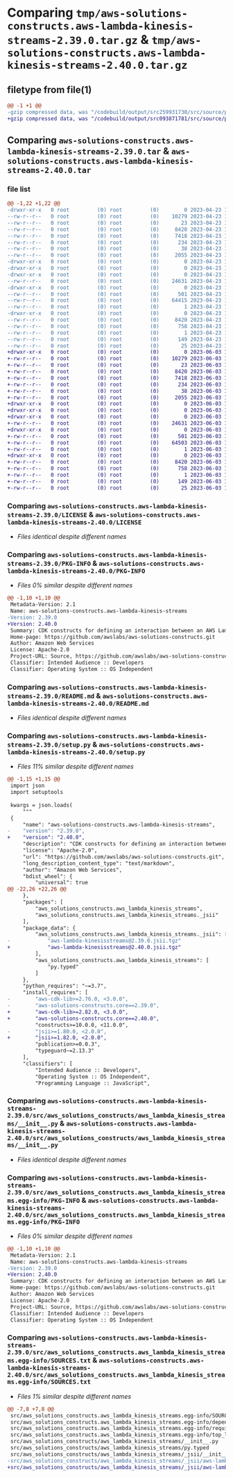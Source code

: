 # Comparing `tmp/aws-solutions-constructs.aws-lambda-kinesis-streams-2.39.0.tar.gz` & `tmp/aws-solutions-constructs.aws-lambda-kinesis-streams-2.40.0.tar.gz`

## filetype from file(1)

```diff
@@ -1 +1 @@
-gzip compressed data, was "/codebuild/output/src259931730/src/source/patterns/@aws-solutions-constructs/aws-lambda-kinesisstreams/dist/python/aws-solution", last modified: Sun Apr 23 17:27:37 2023, max compression
+gzip compressed data, was "/codebuild/output/src093871781/src/source/patterns/@aws-solutions-constructs/aws-lambda-kinesisstreams/dist/python/aws-solution", last modified: Sat Jun  3 18:14:00 2023, max compression
```

## Comparing `aws-solutions-constructs.aws-lambda-kinesis-streams-2.39.0.tar` & `aws-solutions-constructs.aws-lambda-kinesis-streams-2.40.0.tar`

### file list

```diff
@@ -1,22 +1,22 @@
-drwxr-xr-x   0 root         (0) root         (0)        0 2023-04-23 17:27:37.000000 aws-solutions-constructs.aws-lambda-kinesis-streams-2.39.0/
--rw-r--r--   0 root         (0) root         (0)    10279 2023-04-23 17:27:25.000000 aws-solutions-constructs.aws-lambda-kinesis-streams-2.39.0/LICENSE
--rw-r--r--   0 root         (0) root         (0)       23 2023-04-23 17:27:25.000000 aws-solutions-constructs.aws-lambda-kinesis-streams-2.39.0/MANIFEST.in
--rw-r--r--   0 root         (0) root         (0)     8420 2023-04-23 17:27:37.000000 aws-solutions-constructs.aws-lambda-kinesis-streams-2.39.0/PKG-INFO
--rw-r--r--   0 root         (0) root         (0)     7418 2023-04-23 17:27:25.000000 aws-solutions-constructs.aws-lambda-kinesis-streams-2.39.0/README.md
--rw-r--r--   0 root         (0) root         (0)      234 2023-04-23 17:27:25.000000 aws-solutions-constructs.aws-lambda-kinesis-streams-2.39.0/pyproject.toml
--rw-r--r--   0 root         (0) root         (0)       38 2023-04-23 17:27:37.000000 aws-solutions-constructs.aws-lambda-kinesis-streams-2.39.0/setup.cfg
--rw-r--r--   0 root         (0) root         (0)     2055 2023-04-23 17:27:25.000000 aws-solutions-constructs.aws-lambda-kinesis-streams-2.39.0/setup.py
-drwxr-xr-x   0 root         (0) root         (0)        0 2023-04-23 17:27:37.000000 aws-solutions-constructs.aws-lambda-kinesis-streams-2.39.0/src/
-drwxr-xr-x   0 root         (0) root         (0)        0 2023-04-23 17:27:37.000000 aws-solutions-constructs.aws-lambda-kinesis-streams-2.39.0/src/aws_solutions_constructs/
-drwxr-xr-x   0 root         (0) root         (0)        0 2023-04-23 17:27:37.000000 aws-solutions-constructs.aws-lambda-kinesis-streams-2.39.0/src/aws_solutions_constructs/aws_lambda_kinesis_streams/
--rw-r--r--   0 root         (0) root         (0)    24631 2023-04-23 17:27:25.000000 aws-solutions-constructs.aws-lambda-kinesis-streams-2.39.0/src/aws_solutions_constructs/aws_lambda_kinesis_streams/__init__.py
-drwxr-xr-x   0 root         (0) root         (0)        0 2023-04-23 17:27:37.000000 aws-solutions-constructs.aws-lambda-kinesis-streams-2.39.0/src/aws_solutions_constructs/aws_lambda_kinesis_streams/_jsii/
--rw-r--r--   0 root         (0) root         (0)      501 2023-04-23 17:27:25.000000 aws-solutions-constructs.aws-lambda-kinesis-streams-2.39.0/src/aws_solutions_constructs/aws_lambda_kinesis_streams/_jsii/__init__.py
--rw-r--r--   0 root         (0) root         (0)    64415 2023-04-23 17:27:25.000000 aws-solutions-constructs.aws-lambda-kinesis-streams-2.39.0/src/aws_solutions_constructs/aws_lambda_kinesis_streams/_jsii/aws-lambda-kinesisstreams@2.39.0.jsii.tgz
--rw-r--r--   0 root         (0) root         (0)        1 2023-04-23 17:27:25.000000 aws-solutions-constructs.aws-lambda-kinesis-streams-2.39.0/src/aws_solutions_constructs/aws_lambda_kinesis_streams/py.typed
-drwxr-xr-x   0 root         (0) root         (0)        0 2023-04-23 17:27:37.000000 aws-solutions-constructs.aws-lambda-kinesis-streams-2.39.0/src/aws_solutions_constructs.aws_lambda_kinesis_streams.egg-info/
--rw-r--r--   0 root         (0) root         (0)     8420 2023-04-23 17:27:37.000000 aws-solutions-constructs.aws-lambda-kinesis-streams-2.39.0/src/aws_solutions_constructs.aws_lambda_kinesis_streams.egg-info/PKG-INFO
--rw-r--r--   0 root         (0) root         (0)      758 2023-04-23 17:27:37.000000 aws-solutions-constructs.aws-lambda-kinesis-streams-2.39.0/src/aws_solutions_constructs.aws_lambda_kinesis_streams.egg-info/SOURCES.txt
--rw-r--r--   0 root         (0) root         (0)        1 2023-04-23 17:27:37.000000 aws-solutions-constructs.aws-lambda-kinesis-streams-2.39.0/src/aws_solutions_constructs.aws_lambda_kinesis_streams.egg-info/dependency_links.txt
--rw-r--r--   0 root         (0) root         (0)      149 2023-04-23 17:27:37.000000 aws-solutions-constructs.aws-lambda-kinesis-streams-2.39.0/src/aws_solutions_constructs.aws_lambda_kinesis_streams.egg-info/requires.txt
--rw-r--r--   0 root         (0) root         (0)       25 2023-04-23 17:27:37.000000 aws-solutions-constructs.aws-lambda-kinesis-streams-2.39.0/src/aws_solutions_constructs.aws_lambda_kinesis_streams.egg-info/top_level.txt
+drwxr-xr-x   0 root         (0) root         (0)        0 2023-06-03 18:14:00.000000 aws-solutions-constructs.aws-lambda-kinesis-streams-2.40.0/
+-rw-r--r--   0 root         (0) root         (0)    10279 2023-06-03 18:13:47.000000 aws-solutions-constructs.aws-lambda-kinesis-streams-2.40.0/LICENSE
+-rw-r--r--   0 root         (0) root         (0)       23 2023-06-03 18:13:47.000000 aws-solutions-constructs.aws-lambda-kinesis-streams-2.40.0/MANIFEST.in
+-rw-r--r--   0 root         (0) root         (0)     8420 2023-06-03 18:14:00.000000 aws-solutions-constructs.aws-lambda-kinesis-streams-2.40.0/PKG-INFO
+-rw-r--r--   0 root         (0) root         (0)     7418 2023-06-03 18:13:47.000000 aws-solutions-constructs.aws-lambda-kinesis-streams-2.40.0/README.md
+-rw-r--r--   0 root         (0) root         (0)      234 2023-06-03 18:13:47.000000 aws-solutions-constructs.aws-lambda-kinesis-streams-2.40.0/pyproject.toml
+-rw-r--r--   0 root         (0) root         (0)       38 2023-06-03 18:14:00.000000 aws-solutions-constructs.aws-lambda-kinesis-streams-2.40.0/setup.cfg
+-rw-r--r--   0 root         (0) root         (0)     2055 2023-06-03 18:13:47.000000 aws-solutions-constructs.aws-lambda-kinesis-streams-2.40.0/setup.py
+drwxr-xr-x   0 root         (0) root         (0)        0 2023-06-03 18:14:00.000000 aws-solutions-constructs.aws-lambda-kinesis-streams-2.40.0/src/
+drwxr-xr-x   0 root         (0) root         (0)        0 2023-06-03 18:14:00.000000 aws-solutions-constructs.aws-lambda-kinesis-streams-2.40.0/src/aws_solutions_constructs/
+drwxr-xr-x   0 root         (0) root         (0)        0 2023-06-03 18:14:00.000000 aws-solutions-constructs.aws-lambda-kinesis-streams-2.40.0/src/aws_solutions_constructs/aws_lambda_kinesis_streams/
+-rw-r--r--   0 root         (0) root         (0)    24631 2023-06-03 18:13:47.000000 aws-solutions-constructs.aws-lambda-kinesis-streams-2.40.0/src/aws_solutions_constructs/aws_lambda_kinesis_streams/__init__.py
+drwxr-xr-x   0 root         (0) root         (0)        0 2023-06-03 18:14:00.000000 aws-solutions-constructs.aws-lambda-kinesis-streams-2.40.0/src/aws_solutions_constructs/aws_lambda_kinesis_streams/_jsii/
+-rw-r--r--   0 root         (0) root         (0)      501 2023-06-03 18:13:47.000000 aws-solutions-constructs.aws-lambda-kinesis-streams-2.40.0/src/aws_solutions_constructs/aws_lambda_kinesis_streams/_jsii/__init__.py
+-rw-r--r--   0 root         (0) root         (0)    64503 2023-06-03 18:13:47.000000 aws-solutions-constructs.aws-lambda-kinesis-streams-2.40.0/src/aws_solutions_constructs/aws_lambda_kinesis_streams/_jsii/aws-lambda-kinesisstreams@2.40.0.jsii.tgz
+-rw-r--r--   0 root         (0) root         (0)        1 2023-06-03 18:13:47.000000 aws-solutions-constructs.aws-lambda-kinesis-streams-2.40.0/src/aws_solutions_constructs/aws_lambda_kinesis_streams/py.typed
+drwxr-xr-x   0 root         (0) root         (0)        0 2023-06-03 18:14:00.000000 aws-solutions-constructs.aws-lambda-kinesis-streams-2.40.0/src/aws_solutions_constructs.aws_lambda_kinesis_streams.egg-info/
+-rw-r--r--   0 root         (0) root         (0)     8420 2023-06-03 18:14:00.000000 aws-solutions-constructs.aws-lambda-kinesis-streams-2.40.0/src/aws_solutions_constructs.aws_lambda_kinesis_streams.egg-info/PKG-INFO
+-rw-r--r--   0 root         (0) root         (0)      758 2023-06-03 18:14:00.000000 aws-solutions-constructs.aws-lambda-kinesis-streams-2.40.0/src/aws_solutions_constructs.aws_lambda_kinesis_streams.egg-info/SOURCES.txt
+-rw-r--r--   0 root         (0) root         (0)        1 2023-06-03 18:14:00.000000 aws-solutions-constructs.aws-lambda-kinesis-streams-2.40.0/src/aws_solutions_constructs.aws_lambda_kinesis_streams.egg-info/dependency_links.txt
+-rw-r--r--   0 root         (0) root         (0)      149 2023-06-03 18:14:00.000000 aws-solutions-constructs.aws-lambda-kinesis-streams-2.40.0/src/aws_solutions_constructs.aws_lambda_kinesis_streams.egg-info/requires.txt
+-rw-r--r--   0 root         (0) root         (0)       25 2023-06-03 18:14:00.000000 aws-solutions-constructs.aws-lambda-kinesis-streams-2.40.0/src/aws_solutions_constructs.aws_lambda_kinesis_streams.egg-info/top_level.txt
```

### Comparing `aws-solutions-constructs.aws-lambda-kinesis-streams-2.39.0/LICENSE` & `aws-solutions-constructs.aws-lambda-kinesis-streams-2.40.0/LICENSE`

 * *Files identical despite different names*

### Comparing `aws-solutions-constructs.aws-lambda-kinesis-streams-2.39.0/PKG-INFO` & `aws-solutions-constructs.aws-lambda-kinesis-streams-2.40.0/PKG-INFO`

 * *Files 0% similar despite different names*

```diff
@@ -1,10 +1,10 @@
 Metadata-Version: 2.1
 Name: aws-solutions-constructs.aws-lambda-kinesis-streams
-Version: 2.39.0
+Version: 2.40.0
 Summary: CDK constructs for defining an interaction between an AWS Lambda Function and an Amazon Kinesis Data Stream.
 Home-page: https://github.com/awslabs/aws-solutions-constructs.git
 Author: Amazon Web Services
 License: Apache-2.0
 Project-URL: Source, https://github.com/awslabs/aws-solutions-constructs.git
 Classifier: Intended Audience :: Developers
 Classifier: Operating System :: OS Independent
```

### Comparing `aws-solutions-constructs.aws-lambda-kinesis-streams-2.39.0/README.md` & `aws-solutions-constructs.aws-lambda-kinesis-streams-2.40.0/README.md`

 * *Files identical despite different names*

### Comparing `aws-solutions-constructs.aws-lambda-kinesis-streams-2.39.0/setup.py` & `aws-solutions-constructs.aws-lambda-kinesis-streams-2.40.0/setup.py`

 * *Files 11% similar despite different names*

```diff
@@ -1,15 +1,15 @@
 import json
 import setuptools
 
 kwargs = json.loads(
     """
 {
     "name": "aws-solutions-constructs.aws-lambda-kinesis-streams",
-    "version": "2.39.0",
+    "version": "2.40.0",
     "description": "CDK constructs for defining an interaction between an AWS Lambda Function and an Amazon Kinesis Data Stream.",
     "license": "Apache-2.0",
     "url": "https://github.com/awslabs/aws-solutions-constructs.git",
     "long_description_content_type": "text/markdown",
     "author": "Amazon Web Services",
     "bdist_wheel": {
         "universal": true
@@ -22,26 +22,26 @@
     },
     "packages": [
         "aws_solutions_constructs.aws_lambda_kinesis_streams",
         "aws_solutions_constructs.aws_lambda_kinesis_streams._jsii"
     ],
     "package_data": {
         "aws_solutions_constructs.aws_lambda_kinesis_streams._jsii": [
-            "aws-lambda-kinesisstreams@2.39.0.jsii.tgz"
+            "aws-lambda-kinesisstreams@2.40.0.jsii.tgz"
         ],
         "aws_solutions_constructs.aws_lambda_kinesis_streams": [
             "py.typed"
         ]
     },
     "python_requires": "~=3.7",
     "install_requires": [
-        "aws-cdk-lib>=2.76.0, <3.0.0",
-        "aws-solutions-constructs.core==2.39.0",
+        "aws-cdk-lib>=2.82.0, <3.0.0",
+        "aws-solutions-constructs.core==2.40.0",
         "constructs>=10.0.0, <11.0.0",
-        "jsii>=1.80.0, <2.0.0",
+        "jsii>=1.82.0, <2.0.0",
         "publication>=0.0.3",
         "typeguard~=2.13.3"
     ],
     "classifiers": [
         "Intended Audience :: Developers",
         "Operating System :: OS Independent",
         "Programming Language :: JavaScript",
```

### Comparing `aws-solutions-constructs.aws-lambda-kinesis-streams-2.39.0/src/aws_solutions_constructs/aws_lambda_kinesis_streams/__init__.py` & `aws-solutions-constructs.aws-lambda-kinesis-streams-2.40.0/src/aws_solutions_constructs/aws_lambda_kinesis_streams/__init__.py`

 * *Files identical despite different names*

### Comparing `aws-solutions-constructs.aws-lambda-kinesis-streams-2.39.0/src/aws_solutions_constructs.aws_lambda_kinesis_streams.egg-info/PKG-INFO` & `aws-solutions-constructs.aws-lambda-kinesis-streams-2.40.0/src/aws_solutions_constructs.aws_lambda_kinesis_streams.egg-info/PKG-INFO`

 * *Files 0% similar despite different names*

```diff
@@ -1,10 +1,10 @@
 Metadata-Version: 2.1
 Name: aws-solutions-constructs.aws-lambda-kinesis-streams
-Version: 2.39.0
+Version: 2.40.0
 Summary: CDK constructs for defining an interaction between an AWS Lambda Function and an Amazon Kinesis Data Stream.
 Home-page: https://github.com/awslabs/aws-solutions-constructs.git
 Author: Amazon Web Services
 License: Apache-2.0
 Project-URL: Source, https://github.com/awslabs/aws-solutions-constructs.git
 Classifier: Intended Audience :: Developers
 Classifier: Operating System :: OS Independent
```

### Comparing `aws-solutions-constructs.aws-lambda-kinesis-streams-2.39.0/src/aws_solutions_constructs.aws_lambda_kinesis_streams.egg-info/SOURCES.txt` & `aws-solutions-constructs.aws-lambda-kinesis-streams-2.40.0/src/aws_solutions_constructs.aws_lambda_kinesis_streams.egg-info/SOURCES.txt`

 * *Files 1% similar despite different names*

```diff
@@ -7,8 +7,8 @@
 src/aws_solutions_constructs.aws_lambda_kinesis_streams.egg-info/SOURCES.txt
 src/aws_solutions_constructs.aws_lambda_kinesis_streams.egg-info/dependency_links.txt
 src/aws_solutions_constructs.aws_lambda_kinesis_streams.egg-info/requires.txt
 src/aws_solutions_constructs.aws_lambda_kinesis_streams.egg-info/top_level.txt
 src/aws_solutions_constructs/aws_lambda_kinesis_streams/__init__.py
 src/aws_solutions_constructs/aws_lambda_kinesis_streams/py.typed
 src/aws_solutions_constructs/aws_lambda_kinesis_streams/_jsii/__init__.py
-src/aws_solutions_constructs/aws_lambda_kinesis_streams/_jsii/aws-lambda-kinesisstreams@2.39.0.jsii.tgz
+src/aws_solutions_constructs/aws_lambda_kinesis_streams/_jsii/aws-lambda-kinesisstreams@2.40.0.jsii.tgz
```

